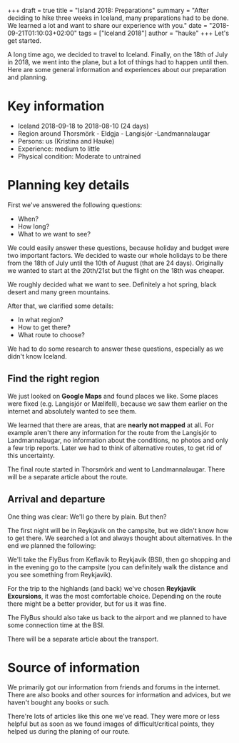 +++
draft = true
title = "Island 2018: Preparations"
summary = "After deciding to hike three weeks in Iceland, many preparations had to be done. We learned a lot and want to share our experience with you."
date = "2018-09-21T01:10:03+02:00"
tags = ["Iceland 2018"]
author = "hauke"
+++
Let's get started.

A long time ago, we decided to travel to Iceland. Finally, on the 18th of July in 2018, we went into the plane, but a lot of things had to happen until then. Here are some general information and experiences about our preparation and planning.

# Key information
* Iceland 2018-09-18 to 2018-08-10 (24 days)
* Region around Thorsmörk - Eldgja - Langisjór -Landmannalaugar
* Persons: us (Kristina and Hauke)
* Experience: medium to little
* Physical condition: Moderate to untrained

# Planning key details
First we've answered the following questions:
* When?
* How long?
* What to we want to see?

We could easily answer these questions, because holiday and budget were two important factors. We decided to waste our whole holidays to be there from the 18th of July until the 10th of August (that are 24 days). Originally we wanted to start at the 20th/21st but the flight on the 18th was cheaper.

We roughly decided what we want to see. Definitely a hot spring, black desert and many green mountains.

After that, we clarified some details:
* In what region?
* How to get there?
* What route to choose?

We had to do some research to answer these questions, especially as we didn't know Iceland.

## Find the right region
We just looked on **Google Maps** and found places we like. Some places were fixed (e.g. Langisjór or Mælifell), because we saw them earlier on the internet and absolutely wanted to see them.

We learned that there are areas, that are **nearly not mapped** at all. For example aren't there any information for the route from the Langisjór to Landmannalaugar, no information about the conditions, no photos and only a few trip reports. Later we had to think of alternative routes, to get rid of this uncertainty.

The final route started in Thorsmörk and went to Landmannalaugar. There will be a separate article about the route.

## Arrival and departure
One thing was clear: We'll go there by plain. But then?

The first night will be in Reykjavik on the campsite, but we didn't know how to get there. We searched a lot and always thought about alternatives. In the end we planned the following:

We'll take the FlyBus from Keflavik to Reykjavik (BSI), then go shopping and in the evening go to the campsite (you can definitely walk the distance and you see something from Reykjavik).

For the trip to the highlands (and back) we've chosen **Reykjavik Excursions**, it was the most comfortable choice. Depending on the route there might be a better provider, but for us it was fine.

The FlyBus should also take us back to the airport and we planned to have some connection time at the BSI.

There will be a separate article about the transport.

# Source of information
We primarily got our information from friends and forums in the internet. There are also books and other sources for information and advices, but we haven't bought any books or such.

There're lots of articles like this one we've read. They were more or less helpful but as soon as we found images of difficult/critical points, they helped us during the planing of our route.
